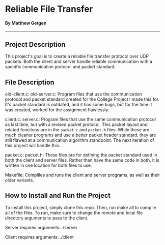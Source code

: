 # Reliable File Transfer
#### By Matthew Getgen
---

## Project Description
This project's goal is to create a reliable file transfer protocol over UDP packets.
Both the client and server handle reliable communication with a specific communication
protocol and packet standard.

## File Description
old-client.c:
old-server.c:
	Program files that use the communication protocol and packet standard created for the
	College Project I made this for. It's packet standard is outdated, and it has some
	bugs, but for the time it was created, worked for the assignment flawlessly.

client.c:
server.c:
	Program files that use the same communication protocol as last time, but with a 
	revised packet protocol. This packet layout and related funcitons are in the 
	`packet.c` and `packet.h` files. While these are much cleaner programs and use
	a better packet header standard, they are still flawed at a communication
	algorithm standpoint. The next iteration of this project will handle this.

packet.c:
packet.h:
	These files are for defining the packet standard used in both the client and server 
	files. Rather than have the same code in both, it is written in one location for
	both files to use.

Makefile:
	Compliles and runs the client and server programs, as well as their older variants.

## How to Install and Run the Project
To install this project, simply clone this repo. Then, run make all to compile all of the
files. To run, make sure to change the remote and local file directory arguments to pass to
the client.

Server requires arguments: ./server <Server Port>

Client requires arguments: ./client <Server IP> <Server Port> <Remote Path> <Local Path>


